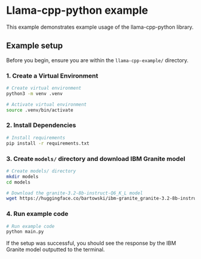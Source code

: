 # Llama-cpp-python example

This example demonstrates example usage of the llama-cpp-python library.

## Example setup

Before you begin, ensure you are within the `llama-cpp-example/` directory.

### 1. Create a Virtual Environment

```bash
# Create virtual environment
python3 -m venv .venv

# Activate virtual environment
source .venv/bin/activate
```

### 2. Install Dependencies

```bash
# Install requirements
pip install -r requirements.txt
```

### 3. Create `models/` directory and download IBM Granite model

```bash
# Create models/ directory
mkdir models
cd models

# Download the granite-3.2-8b-instruct-Q6_K_L model
wget https://huggingface.co/bartowski/ibm-granite_granite-3.2-8b-instruct-GGUF/resolve/main/ibm-granite_granite-3.2-8b-instruct-Q6_K_L.gguf
```

### 4. Run example code

```bash
# Run example code
python main.py
```

If the setup was successful, you should see the response by the IBM Granite model outputted to the terminal.